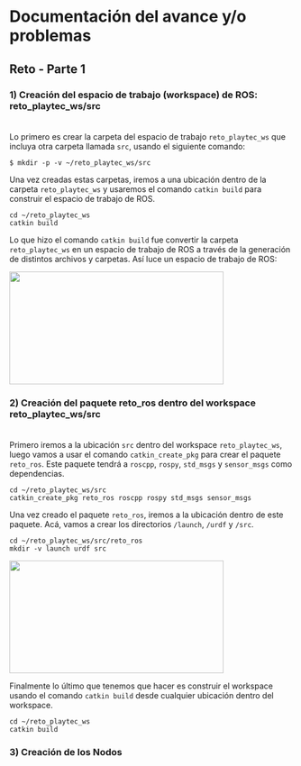 
# Documentación del avance y/o problemas

## Reto - Parte 1

### 1) Creación del espacio de trabajo (workspace) de ROS: reto_playtec_ws/src<br><br>

Lo primero es crear la carpeta del espacio de trabajo `reto_playtec_ws` que incluya otra carpeta llamada `src`, usando el siguiente comando:

`$ mkdir -p -v ~/reto_playtec_ws/src`

Una vez creadas estas carpetas, iremos a una ubicación dentro de la carpeta `reto_playtec_ws` y usaremos el comando `catkin build` para construir el espacio de trabajo de ROS.

```
cd ~/reto_playtec_ws
catkin build
```

Lo que hizo el comando `catkin build` fue convertir la carpeta `reto_playtec_ws` en un espacio de trabajo de ROS a través de la generación de distintos archivos y carpetas. Así luce un espacio de trabajo de ROS:

<img src="Imagenes/image1.png" width ="380" height=200><br>

### 2) Creación del paquete reto_ros dentro del workspace reto_playtec_ws/src<br><br>

Primero iremos a la ubicación `src` dentro del workspace `reto_playtec_ws`, luego vamos a usar el comando `catkin_create_pkg` para crear el paquete `reto_ros`. Este paquete tendrá a `roscpp`, `rospy`, `std_msgs` y `sensor_msgs` como dependencias.

```
cd ~/reto_playtec_ws/src
catkin_create_pkg reto_ros roscpp rospy std_msgs sensor_msgs
```

Una vez creado el paquete `reto_ros`, iremos a la ubicación dentro de este paquete. Acá, vamos a crear los directorios  `/launch`, `/urdf` y `/src`.

```
cd ~/reto_playtec_ws/src/reto_ros
mkdir -v launch urdf src
```
<img src="Imagenes/image2.png" width ="380" height=200><br>

Finalmente lo último que tenemos que hacer es construir el workspace usando el comando `catkin build` desde cualquier ubicación dentro del workspace.

```
cd ~/reto_playtec_ws
catkin build
```

### 3) Creación de los Nodos
























































<br>
<br>
<br>
<br>
<br>
<br><br>
<br>
<br><br>
<br>
<br><br>
<br>
<br><br>
<br>
<br><br>
<br>
<br><br>
<br>
<br><br>
<br>
<br>
<br>
<br>
<br><br>
<br>
<br><br>
<br>
<br><br>
<br>
<br><br>
<br>
<br><br>
<br>
<br><br>
<br>
<br>
